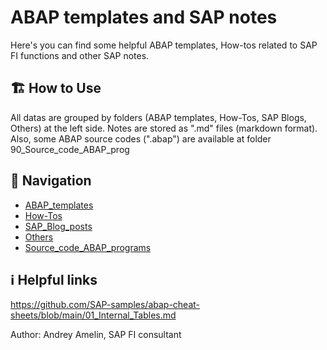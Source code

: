# ABAP templates and SAP notes

Here's you can find some helpful ABAP templates, How-tos related to SAP FI functions and other SAP notes.

## 🏗️ How to Use
All datas are grouped by folders (ABAP templates, How-Tos, SAP Blogs, Others) at the left side. Notes are stored as ".md" files (markdown format).
Also, some ABAP source codes (".abap") are available at folder 90_Source_code_ABAP_prog

## 📝 Navigation

- [ABAP_templates](https://github.com/aamelin1/ABAP-templates/tree/main/01_ABAP_templates)
- [How-Tos](https://github.com/aamelin1/ABAP-templates/tree/main/10_How-Tos)
- [SAP_Blog_posts](https://github.com/aamelin1/ABAP-templates/tree/main/70_SAP_Blog_posts)
- [Others](https://github.com/aamelin1/ABAP-templates/tree/main/80_Others)
- [Source_code_ABAP_programs](https://github.com/aamelin1/ABAP-templates/tree/main/90_Source_code_ABAP_prog)

## ℹ️ Helpful links

https://github.com/SAP-samples/abap-cheat-sheets/blob/main/01_Internal_Tables.md


Author: Andrey Amelin, SAP FI consultant
